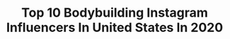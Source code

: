 ---
title: Top 10 Bodybuilding Instagram Influencers In United States In 2020
description: >-
  Find top bodybuilding Instagram influencers in United States in 2020. Most popular hashtags: #fitness #naturalbodybuilding #instabeard #theprodigyproject.
platform: Instagram
profiles:
  - username: "leanna_carr"
    fullname: >-
      Leanna Carr
    location: "United States"
    followers: 100627
    engagement: 382
    commentsToLikes: 0.033774
    id: ck5znv9ybp7q60i145cgx7cy9
    verified: false
    hashtags: "#teambodybuildingcom, #consistency, #iforgothowtofitspo, #peoplewhohike"
  - username: "dusty_f"
    fullname: >-
      Cubby 🐻
    location: "United States"
    followers: 17947
    engagement: 1838
    commentsToLikes: 0.015904
    id: ck55osojd91v10i114ksoypmy
    verified: false
    hashtags: "#beardgay, #cuddlyaf, #cheersrestore, #bearscubsandbeards"
  - username: "marzkiphysique"
    fullname: >-
      ᎷariaZ
    location: "United States"
    followers: 3267
    engagement: 1757
    commentsToLikes: 0.076263
    id: ck8td71jn25oi0j78nxvvsdrk
    verified: false
    hashtags: "#utah, #dodgers, #legworkout, #localbusiness"
  - username: "trey.meagher"
    fullname: >-
      Trey Meagher
    location: "United States"
    followers: 19486
    engagement: 279
    commentsToLikes: 0.056857
    id: ck14jwgf2mjaj0i19e0052n95
    verified: false
    hashtags: "#fitness, #dreambig, #manonamission, #driven"
  - username: "kathibela"
    fullname: >-
      Kathi Bela
    location: "United States"
    followers: 50416
    engagement: 754
    commentsToLikes: 0.004244
    id: ck6tyhwxx3tpb0j71rq6dypdt
    verified: false
    hashtags: "#absolutlive, #profifot, #szponzoralttartalom, #mioketvalasztottuk"
  - username: "mikeneuman_"
    fullname: >-
      Mike Neuman
    location: "United States"
    followers: 2152
    engagement: 946
    commentsToLikes: 0.091646
    id: ck13bupzpx8bd0i19s6wwhrlv
    verified: false
    hashtags: "#teamneuman, #naturalbodybuilding, #foodpump, #refeed"
  - username: "gunsnbuns13"
    fullname: >-
      CJ🧜🏽‍♀️🌙
    location: "United States"
    followers: 19939
    engagement: 254
    commentsToLikes: 0.029805
    id: ck5btxwmpgst80i11vy8kwycz
    verified: false
    hashtags: "#outdoors, #bodypositive, #1stphormathletesearch, #peace"
  - username: "luke_the_hulk"
    fullname: >-
      Luke Carroll
    location: "United States"
    followers: 41438
    engagement: 626
    commentsToLikes: 0.015365
    id: ck6tv5824k90n0j71ur7vu4a7
    verified: false
    hashtags: "#flexfriday, #tbt, #mostmuscularmonday, #widebackwednesday"
  - username: "robbyrobinsonofficial"
    fullname: >-
      The Black Prince
    location: "United States"
    followers: 87673
    engagement: 142
    commentsToLikes: 0.017732
    id: ck15sw4k4f3n30i19oe7hb8od
    verified: false
    hashtags: ""
  - username: "julian_titanium"
    fullname: >-
      Julian K Fernandez
    location: "United States"
    followers: 7482
    engagement: 1355
    commentsToLikes: 0.024973
    id: ck5hjxnjqhfgi0i11mmohoyyi
    verified: false
    hashtags: ""
---